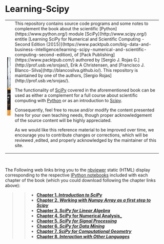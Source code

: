 # Learning-Scipy

 <table style="width:100%">
  <tr>
     <td>
         <a href="https://www.packtpub.com/big-data-and-business-intelligence/learning-scipy-numerical-and-scientific-computing-second-edition" target="_blank">
      <img src="./img/book_cover.png" alt="" height="192" width="192" align="ABSMIDDLE" border="0">
</a>
     </td>
     <td>
This repository contains source code programs and some notes to complement the book about the scientific [Python](https://www.python.org/) module [SciPy](http://www.scipy.org/) entitle [Learning SciPy for Numerical and Scientific Computing - Second Edition (2015)](https://www.packtpub.com/big-data-and-business-intelligence/learning-scipy-numerical-and-scientific-computing-second-edition), of [Pack Publishing](https://www.packtpub.com/) authored by [Sergio J. Rojas G.](http://prof.usb.ve/srojas/), Erik A Christensen,  and [Francisco J. Blanco-Silva](http://blancosilva.github.io/). This repository is maintained by one of the authors, 
[Sergio Rojas](http://prof.usb.ve/srojas/).

The functionality of [SciPy](http://www.scipy.org/) covered in the
aforementioned book can be used as either a complement
for a full course about scientific computing with [Python](https://www.python.org/) or as an
introduction to [Scipy](http://www.scipy.org/).

Consequently, feel free to reuse and/or modify the content presented here for your own teaching needs, though
proper acknowledgement of the source content will be highly appreciated.

As we would like this reference material to be improved over time,
we encourage you to contribute changes or corrections, which will be
reviewed ,edited, and properly acknowledged by the maintainer of this site.
        </td>
  </tr>
</table>
<BR CLEAR=ALL>

The Following web links bring you to the [nbviewer](http://nbviewer.ipython.org/) static (HTML) display corresponding to the respective [IPython notebooks](http://ipython.org/notebook.html) included with each 
chapter of the book (which you could download following the chapter links above):

>> * [**Chapter 1. _Introduction to SciPy_**](http://nbviewer.ipython.org/github/rojassergio/Learning-Scipy/blob/master/Chapter1/7702OS_Chap_01_rev20150118.ipynb)
>> * [**Chapter 2. _Working with Numpy Array as a first step to Scipy_**](http://nbviewer.ipython.org/github/rojassergio/Learning-Scipy/blob/master/Chapter2/7702OS_Chap_02_rev20141229.ipynb)
>> * [**Chapter 3. _SciPy for Linear Algebra_**](http://nbviewer.ipython.org/github/rojassergio/Learning-Scipy/blob/master/Chapter3/7702OS_Chap_03_rev20141229.ipynb)
>> * [**Chapter 4. SciPy for Numerical Analysis_**](http://nbviewer.ipython.org/github/rojassergio/Learning-Scipy/blob/master/Chapter4/7702OS_Chap_04_rev20141230.ipynb)
>> * [**Chapter 5. _SciPy for Signal Processing_**](http://nbviewer.ipython.org/github/rojassergio/Learning-Scipy/blob/master/Chapter5/CHAP_05.ipynb)
>> * [**Chapter 6. _SciPy for Data Mining_**](http://nbviewer.ipython.org/github/rojassergio/Learning-Scipy/blob/master/Chapter6/CHAP_06.ipynb)
>> * [**Chapter 7. _SciPy for Computational Geometry_**](http://nbviewer.ipython.org/github/rojassergio/Learning-Scipy/blob/master/Chapter7/CHAP_07.ipynb)
>> * [**Chapter 8. _Interaction with Other Languages_**](http://nbviewer.ipython.org/github/rojassergio/Learning-Scipy/blob/master/Chapter8/CHAP_08.ipynb)
